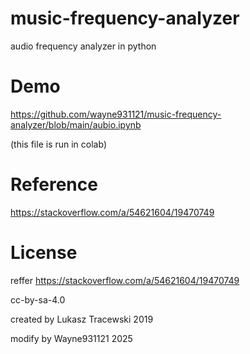 # music-frequency-analyzer
audio frequency analyzer in python

# Demo
https://github.com/wayne931121/music-frequency-analyzer/blob/main/aubio.ipynb

(this file is run in colab)

# Reference
https://stackoverflow.com/a/54621604/19470749

# License

reffer https://stackoverflow.com/a/54621604/19470749

cc-by-sa-4.0

created by Lukasz Tracewski 2019

modify by Wayne931121 2025
